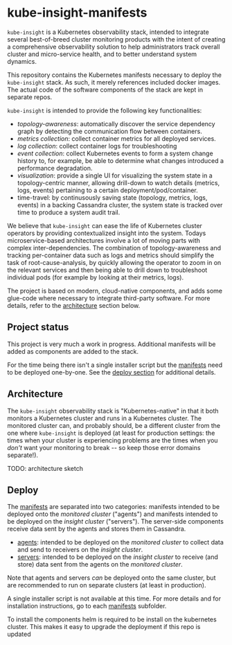 # kube-insight-manifests

`kube-insight` is a Kubernetes observability stack, intended to integrate
several best-of-breed cluster monitoring products with the intent of creating
a comprehensive observability solution to help administrators track overall
cluster and micro-service health, and to better understand system dynamics.

This repository contains the Kubernetes manifests necessary to deploy the
`kube-insight` stack. As such, it merely references included docker images. The
actual code of the software components of the stack are kept in separate repos.

`kube-insight` is intended to provide the following key functionalities:

- *topology-awareness*: automatically discover the service dependency graph by
  detecting the communication flow between containers.
- *metrics collection*: collect container metrics for all deployed services.
- *log collection*: collect container logs for troubleshooting
- *event collection*: collect Kubernetes events to form a system change history
  to, for example, be able to determine what changes introduced a performance
  degradation.
- *visualization*: provide a single UI for visualizing the system state in a
  topology-centric manner, allowing drill-down to watch details (metrics, logs,
  events) pertaining to a certain deployment/pod/container.
- time-travel: by continusously saving state (topology, metrics, logs, events)
  in a backing Cassandra cluster, the system state is tracked over time to
  produce a system audit trail.

We believe that `kube-insight` can ease the life of Kubernetes cluster operators
by providing contextualized insight into the system. Todays microservice-based
architectures involve a lot of moving parts with complex inter-dependencies. The
combination of topology-awareness and tracking per-container data such as logs
and metrics should simplify the task of root-cause-analysis, by quickly allowing
the operator to zoom in on the relevant services and then being able to drill
down to troubleshoot individual pods (for example by looking at their metrics,
logs).

The project is based on modern, cloud-native components, and adds some glue-code
where necessary to integrate third-party software. For more details, refer to
the [architecture](#architecture) section below.

## Project status

This project is very much a work in progress. Additional manifests will be added
as components are added to the stack.

For the time being there isn't a single installer script but the
[manifests](manifests) need to be deployed one-by-one. See the [deploy
section](#deploy) for additional details.

## Architecture

The `kube-insight` observability stack is "Kubernetes-native" in that it both
monitors a Kubernetes cluster and runs in a Kubernetes cluster. The monitored
cluster can, and probably should, be a different cluster from the one where
`kube-insight` is deployed (at least for production settings: the times when
your cluster is experiencing problems are the times when you *don't* want your
monitoring to break -- so keep those error domains separate!).

TODO: architecture sketch

## Deploy

The [manifests](manifests) are separated into two categories: manifests intended
to be deployed onto the _monitored cluster_ ("agents") and manifests intended to
be deployed on the _insight cluster_ ("servers"). The server-side components
receive data sent by the agents and stores them in Cassandra.

- [agents](manifests/agents): intended to be deployed on the _monitored cluster_
  to collect data and send to receivers on the _insight cluster_.
- [servers](manifests/servers): intended to be deployed on the _insight cluster_
  to receive (and store) data sent from the agents on the _monitored cluster_.

Note that agents and servers _can_ be deployed onto the same cluster, but are
recommended to run on separate clusters (at least in production).

A single installer script is not available at this time. For more details and
for installation instructions, go to each [manifests](manifests) subfolder.

To install the components helm is required to be install on the kubernetes
cluster. This makes it easy to upgrade the deployment if this repo is updated
